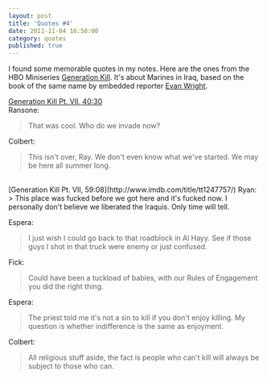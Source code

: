 ```yaml
---
layout: post
title: 'Quotes #4'
date: 2011-11-04 16:50:00
category: quotes
published: true
---
```

I found some memorable quotes in my notes. Here are the ones from the HBO Miniseries [Generation Kill](http://www.imdb.com/title/tt0995832/). It's about Marines in Iraq, based on the book of the same name by embedded reporter [Evan Wright](http://en.wikipedia.org/wiki/Evan_Wright).
<br>

[Generation Kill Pt. VII, 40:30](http://www.imdb.com/title/tt1247757/)  
Ransone:
> That was cool. Who do we invade now?

Colbert:
> This isn't over, Ray. We don't even know what we've started. We may be here all summer long.

<br>
[Generation Kill Pt. VII, 59:08](http://www.imdb.com/title/tt1247757/)  
Ryan:
> This place was fucked before we got here and it's fucked now. I personally don't believe we liberated the Iraquis. Only time will tell.  

Espera:
> I just wish I could go back to that roadblock in Al Hayy. See if those guys I shot in that truck were enemy or just confused. 
 
Fick:
> Could have been a tuckload of babies, with our Rules of Engagement you did the right thing.  

Espera:
> The priest told me it's not a sin to kill if you don't enjoy killing. My question is whether indifference is the same as enjoyment.   

Colbert:
> All religious stuff aside, the fact is people who can't kill will always be subject to those who can.
